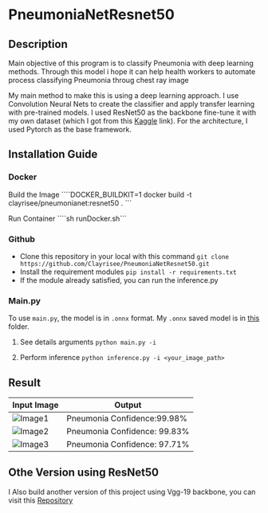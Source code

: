 # PneumoniaNetResnet50
## Description
Main objective of this program is to classify Pneumonia with deep learning methods. Through this model i hope it can help health workers to automate process classifying Pneumonia throug chest ray image

My main method to make this is using a deep learning approach. I use Convolution Neural Nets to create the classifier and apply transfer learning with pre-trained models. I used ResNet50 as the backbone 
fine-tune it with my own dataset (which I got from this [Kaggle](https://www.kaggle.com/tolgadincer/labeled-chest-xray-images) link). For the architecture, I used Pytorch as the base framework.

## Installation Guide
### Docker
Build the Image
````DOCKER_BUILDKIT=1 docker build -t clayrisee/pneumonianet:resnet50 . ```

Run Container
````sh runDocker.sh```



### Github

* Clone this repository in your local with this command ```git clone https://github.com/Clayrisee/PneumoniaNetResnet50.git```
* Install the requirement modules ```pip install -r requirements.txt```
* If the module already satisfied, you can run the inference.py
### Main.py
To use ```main.py```, the model is in ```.onnx``` format.
My ```.onnx``` saved model is in [this](hhttps://github.com/Clayrisee/PneumoniaNetResnet50/blob/main/pneumonianet_resnet50.onnx) folder.

1. See details arguments
```python main.py -i```

2. Perform inference
```python inference.py -i <your_image_path>```

## Result
| Input Image      | Output |
| ----------- | ----------- |
| ![Image1](https://github.com/Clayrisee/PneumoniaNet/blob/main/test_image/test_1.jpeg)     | Pneumonia Confidence:99.98% |
| ![Image2](https://github.com/Clayrisee/PneumoniaNet/blob/main/test_image/test_2.jpeg)     | Pneumonia Confidence: 99.83%|
| ![Image3](https://github.com/Clayrisee/PneumoniaNet/blob/main/test_image/test_3.jpeg)     | Pneumonia Confidence: 97.71% |

## Othe Version using ResNet50
I Also build another version of this project using Vgg-19 backbone, you can visit this [Repository](https://www.github.com/Clayrisee/PneumoniaNet)

